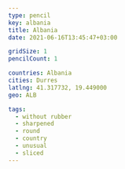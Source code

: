 ```yaml
---
type: pencil
key: albania
title: Albania
date: 2021-06-16T13:45:47+03:00

gridSize: 1
pencilCount: 1

countries: Albania
cities: Durres
latlng: 41.317732, 19.449000
geo: ALB

tags:
  - without rubber
  - sharpened
  - round
  - country
  - unusual
  - sliced
---
```

